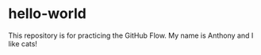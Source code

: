 # hello-world
This repository is for practicing the GitHub Flow.
My name is Anthony and I like cats!
